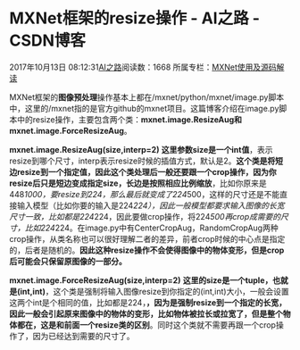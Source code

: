 # MXNet框架的resize操作 - AI之路 - CSDN博客





2017年10月13日 08:12:31[AI之路](https://me.csdn.net/u014380165)阅读数：1668
所属专栏：[MXNet使用及源码解读](https://blog.csdn.net/column/details/19485.html)









MXNet框架的**图像预处理**操作基本上都在/mxnet/python/mxnet/image.py脚本中，这里的/mxnet指的是官方github的mxnet项目。这篇博客介绍在image.py脚本中的resize操作，主要包含两个类：**mxnet.image.ResizeAug和mxnet.image.ForceResizeAug**。

**mxnet.image.ResizeAug(size,interp=2)**
**这里参数size是一个int值**，表示resize到哪个尺寸，interp表示resize时候的插值方式，默认是2。**这个类是将短边resize到一个指定值，因此这个类处理后一般还要跟一个crop操作，因为你resize后只是短边变成指定size，长边是按照相应比例缩放**，比如你原来是448*1000，要resize到224，那么最后就变成了224*500，这样的尺寸还是不能直接输入模型（比如你要的输入是224*224），因此一般模型都要求输入图像的长宽尺寸一致，比如都是224*224，因此要做crop操作，将224*500再crop成需要的尺寸，比如224*224。在image.py中有CenterCropAug，RandomCropAug两种crop操作，从类名称也可以很好理解二者的差异，前者crop时候的中心点是指定的，后者是随机的。**因此这种resize操作不会使得图像中的物体变形，但是crop后可能会只保留原图像的一部分。**

**mxnet.image.ForceResizeAug(size,interp=2)**
**这里的size是一个tuple，也就是(int,int)**，这个类是强制将输入图像resize到你指定的(int,int)大小，一般会设置这两个int是个相同的值，比如都是224，**，因为是强制resize到一个指定的长宽，因此一般会引起原来图像中的物体的变形，比如物体被拉长或拉宽了，但是整个物体都在，这是和前面一个resize类的区别**。同时这个类就不需要再跟一个crop操作了，因为已经达到需要的尺寸了。



